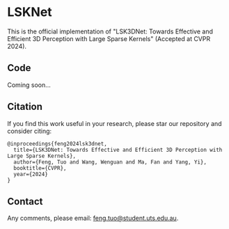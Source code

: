 # LSKNet
This is the official implementation of "LSK3DNet: Towards Effective and Efficient 3D Perception with Large Sparse Kernels" (Accepted at CVPR 2024).

## Code

Coming soon...

## Citation

If you find this work useful in your research, please star our repository and consider citing:

```
@inproceedings{feng2024lsk3dnet,
  title={LSK3DNet: Towards Effective and Efficient 3D Perception with Large Sparse Kernels},
  author={Feng, Tuo and Wang, Wenguan and Ma, Fan and Yang, Yi},
  booktitle={CVPR},
  year={2024}
}
```

## Contact

Any comments, please email: feng.tuo@student.uts.edu.au.
